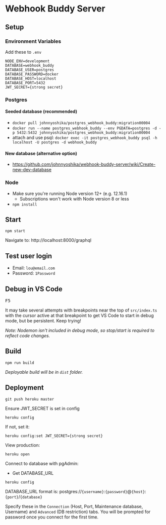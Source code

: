 # Webhook Buddy Server

## Setup

### Environment Variables
Add these to `.env`
  ```
  NODE_ENV=development
  DATABASE=webhook_buddy
  DATABASE_USER=postgres
  DATABASE_PASSWORD=docker
  DATABASE_HOST=localhost
  DATABASE_PORT=5432
  JWT_SECRET={strong secret}
  ```

### Postgres
#### Seeded database (recommended)
* `docker pull johnnyoshika/postgres_webhook_buddy:migration00004`
* `docker run --name postgres_webhook_buddy --env PGDATA=postgres -d -p 5432:5432 johnnyoshika/postgres_webhook_buddy:migration00004`
* attach and use psql: `docker exec -it postgres_webhook_buddy psql -h localhost -U postgres -d webhook_buddy`
#### New database (alternative option)
* https://github.com/johnnyoshika/webhook-buddy-server/wiki/Create-new-dev-database

### Node
* Make sure you're running Node version 12+ (e.g. 12.16.1)
  * Subscriptions won't work with Node version 8 or less
* `npm install`

## Start
```
npm start
```
Navigate to: http://localhost:8000/graphql

## Test user login
* Email: `lou@email.com`
* Password: `1Password`

## Debug in VS Code
<kbd>F5</kbd>

It may take several attempts with breakpoints near the top of `src/index.ts` with the cursor active at that breakpoint to get VS Code to start in debug mode, but be persistent. Keep trying!

_Note: Nodemon isn't included in debug mode, so stop/start is required to reflect code changes._

## Build
```
npm run build
```
_Deployable build will be in `dist` folder._

## Deployment
```
git push heroku master
```
Ensure JWT_SECRET is set in config
```
heroku config
```
If not, set it:
```
heroku config:set JWT_SECRET={strong secret}
```

View production:
```
heroku open
```

Connect to database with pgAdmin:
* Get DATABASE_URL
```
heroku config
```
DATABASE_URL format is: postgres://`{username}`:`{password}`@`{host}`:`{port}`/`{database}`

Specify these in the `Connection` (Host, Port, Maintenance database, Username) and `Advanced` (DB restriction) tabs. You will be prompted for password once you connect for the first time.
